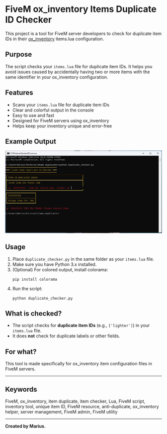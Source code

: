 # FiveM ox_inventory Items Duplicate ID Checker

This project is a tool for FiveM server developers to check for duplicate item IDs in their [ox_inventory](https://github.com/overextended/ox_inventory) items.lua configuration.

## Purpose

The script checks your `items.lua` file for duplicate item IDs. It helps you avoid issues caused by accidentally having two or more items with the same identifier in your ox_inventory configuration.

## Features
- Scans your `items.lua` file for duplicate item IDs
- Clear and colorful output in the console
- Easy to use and fast
- Designed for FiveM servers using ox_inventory
- Helps keep your inventory unique and error-free

## Example Output

![Console Example](console.jpg)

## Usage
1. Place `duplicate_checker.py` in the same folder as your `items.lua` file.
2. Make sure you have Python 3.x installed.
3. (Optional) For colored output, install colorama:
   ```
   pip install colorama
   ```
4. Run the script:
   ```
   python duplicate_checker.py
   ```

## What is checked?
- The script checks for **duplicate item IDs** (e.g., `['lighter']`) in your `items.lua` file.
- It does **not** check for duplicate labels or other fields.

## For what?
This tool is made specifically for ox_inventory item configuration files in FiveM servers.

---

## Keywords
FiveM, ox_inventory, item duplicate, item checker, Lua, FiveM script, inventory tool, unique item ID, FiveM resource, anti-duplicate, ox_inventory helper, server management, FiveM admin, FiveM utility

---

**Created by Marius.** 